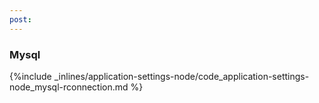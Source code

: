 ```yaml
---
post: 
---
```


### Mysql



{%include _inlines/application-settings-node/code_application-settings-node_mysql-rconnection.md %}



